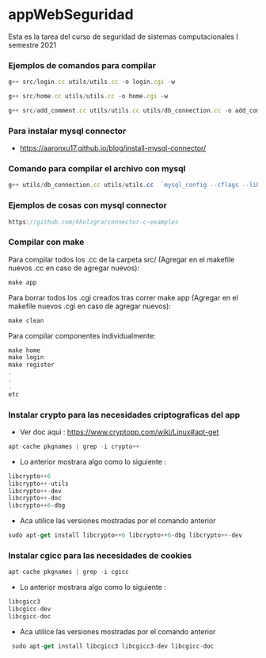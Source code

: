 # appWebSeguridad
Esta es la tarea del curso de seguridad de sistemas computacionales I semestre 2021

### Ejemplos de comandos para compilar

```js
g++ src/login.cc utils/utils.cc -o login.cgi -w
```

```js
g++ src/home.cc utils/utils.cc -o home.cgi -w 
```

```js
g++ src/add_comment.cc utils/utils.cc utils/db_connection.cc -o add_comment.cgi -w `mysql_config --cflags --libs
```

### Para instalar mysql connector

- https://aaronxu17.github.io/blog/install-mysql-connector/


### Comando para compilar el archivo con mysql
```js
g++ utils/db_connection.cc utils/utils.cc  `mysql_config --cflags --libs` -w
```
### Ejemplos de cosas con mysql connector
```js
https://github.com/hholzgra/connector-c-examples
```

### Compilar con make
Para compilar todos los .cc de la carpeta src/ (Agregar en el makefile nuevos .cc en caso de agregar nuevos):
```js
make app
```

Para borrar todos los .cgi creados tras correr make app (Agregar en el makefile nuevos .cgi en caso de agregar nuevos):
```js
make clean
```

Para compilar componentes individualmente:
```js
make home
make login
make register
.
.
.
etc
```

### Instalar crypto para las necesidades criptograficas del app
- Ver doc aqui : https://www.cryptopp.com/wiki/Linux#apt-get

```js
apt-cache pkgnames | grep -i crypto++
```

- Lo anterior mostrara algo como lo siguiente : 
```js
libcrypto++6
libcrypto++-utils
libcrypto++-dev
libcrypto++-doc
libcrypto++6-dbg
```

- Aca utilice las versiones mostradas por el comando anterior
```js
sudo apt-get install libcrypto++6 libcrypto++6-dbg libcrypto++-dev
```


### Instalar cgicc para las necesidades de cookies

```js
apt-cache pkgnames | grep -i cgicc
```

- Lo anterior mostrara algo como lo siguiente : 
```js
libcgicc3
libcgicc-dev
libcgicc-doc
```

- Aca utilice las versiones mostradas por el comando anterior
```js
 sudo apt-get install libcgicc3 libcgicc3-dev libcgicc-doc
```